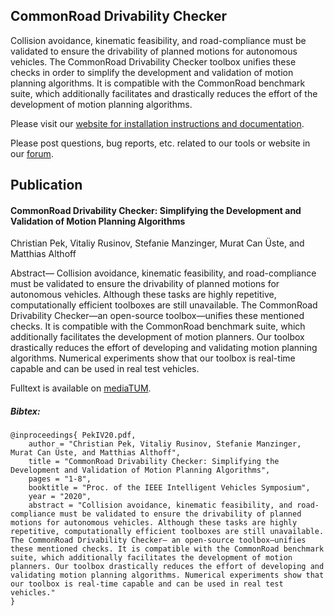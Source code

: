CommonRoad Drivability Checker
------------------------------

Collision avoidance, kinematic feasibility, and road-compliance must be
validated to ensure the drivability of planned motions for autonomous
vehicles. The CommonRoad Drivability Checker toolbox unifies these checks
in order to simplify the development and validation of motion planning
algorithms. It is compatible with the CommonRoad benchmark suite, which
additionally facilitates and drastically reduces the effort of the development
of motion planning algorithms.

Please visit our [website for installation instructions and documentation](https://commonroad.in.tum.de/drivability-checker).

Please post questions, bug reports, etc. related to our tools or website in our [forum](https://commonroad.in.tum.de/forum/).

Publication
-----------
#### CommonRoad Drivability Checker: Simplifying the Development and Validation of Motion Planning Algorithms
Christian Pek, Vitaliy Rusinov, Stefanie Manzinger, Murat Can Üste, and Matthias Althoff

Abstract— Collision avoidance, kinematic feasibility, and road-compliance must be validated to ensure the drivability
of planned motions for autonomous vehicles. Although these tasks are highly repetitive, computationally efficient
toolboxes are still unavailable. The CommonRoad Drivability Checker—an open-source toolbox—unifies these mentioned
checks. It is compatible with the CommonRoad benchmark suite, which additionally facilitates the development of motion
planners. Our toolbox drastically reduces the effort of developing and validating motion planning algorithms. Numerical
experiments show that our toolbox is real-time capable and can be used in real test vehicles.

Fulltext is available on [mediaTUM](https://mediatum.ub.tum.de/doc/1546126/).

##### Bibtex:
```
@inproceedings{ PekIV20.pdf,
	author = "Christian Pek, Vitaliy Rusinov, Stefanie Manzinger, Murat Can Üste, and Matthias Althoff",
	title = "CommonRoad Drivability Checker: Simplifying the Development and Validation of Motion Planning Algorithms",
	pages = "1-8",
	booktitle = "Proc. of the IEEE Intelligent Vehicles Symposium",
	year = "2020",
	abstract = "Collision avoidance, kinematic feasibility, and road-compliance must be validated to ensure the drivability of planned motions for autonomous vehicles. Although these tasks are highly repetitive, computationally efficient toolboxes are still unavailable. The CommonRoad Drivability Checker— an open-source toolbox—unifies these mentioned checks. It is compatible with the CommonRoad benchmark suite, which additionally facilitates the development of motion planners. Our toolbox drastically reduces the effort of developing and validating motion planning algorithms. Numerical experiments show that our toolbox is real-time capable and can be used in real test vehicles."
}
```